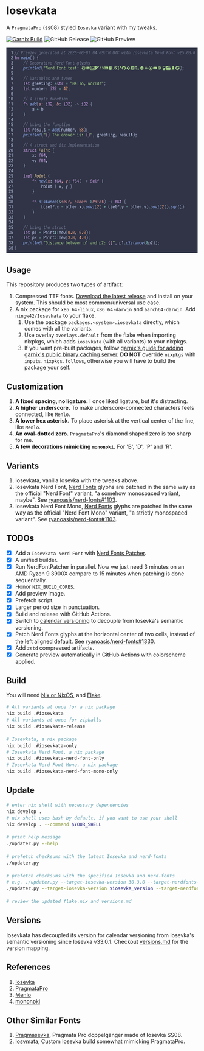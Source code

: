 # Iosevkata

A `PragmataPro` (ss08) styled `Iosevka` variant with my tweaks.

[![Garnix Build](https://img.shields.io/endpoint.svg?url=https%3A%2F%2Fgarnix.io%2Fapi%2Fbadges%2Fningw42%2FIosevkata%3Fbranch%3Dmaster)](https://garnix.io/repo/ningw42/Iosevkata)
![GitHub Release](https://github.com/ningw42/Iosevkata/actions/workflows/build_and_release.yml/badge.svg)
![GitHub Preview](https://github.com/ningw42/Iosevkata/actions/workflows/generate_previews.yml/badge.svg)

![Preview](preview/images/rust.png)

## Usage

This repository produces two types of artifact:
1. Compressed TTF fonts. [Download the latest release](https://github.com/ningw42/Iosevkata/releases/latest) and install on your system. This should be most common/universal use case.
2. A nix package for `x86_64-linux`, `x86_64-darwin` and `aarch64-darwin`. Add `ningw42/Iosevkata` to your flake.
    1. Use the package `packages.<system>.iosevkata` directly, which comes with all the variants.
    2. Use overlay `overlays.default` from the flake when importing nixpkgs, which adds `iosevkata` (with all variants) to your nixpkgs.
    3. If you want pre-built packages, follow [garnix's guide for adding garnix's public binary caching server](https://garnix.io/docs/caching). **DO NOT** override `nixpkgs` with `inputs.nixpkgs.follows`, otherwise you will have to build the package your self.

## Customization

1. **A fixed spacing, no ligature.** I once liked ligature, but it's distracting.
2. **A higher underscore.** To make underscore-connected characters feels connected, like `Menlo`.
3. **A lower hex asterisk.** To place asterisk at the vertical center of the line, like `Menlo`.
4. **An oval-dotted zero.** `PragmataPro`'s diamond shaped zero is too sharp for me.
5. **A few decorations mimicking `mononoki`.** For 'B', 'D', 'P' and 'R'.

## Variants

1. Iosevkata, vanilla Iosevka with the tweaks above.
2. Iosevkata Nerd Font, [Nerd Fonts](https://github.com/ryanoasis/nerd-fonts) glyphs are patched in the same way as the official "Nerd Font" variant, "a somehow monospaced variant, maybe". See [ryanoasis/nerd-fonts#1103](https://github.com/ryanoasis/nerd-fonts/discussions/1103).
3. Iosevkata Nerd Font Mono, [Nerd Fonts](https://github.com/ryanoasis/nerd-fonts) glyphs are patched in the same way as the official "Nerd Font Mono" variant, "a strictly monospaced variant". See [ryanoasis/nerd-fonts#1103](https://github.com/ryanoasis/nerd-fonts/discussions/1103).

## TODOs

- [x] Add a `Iosevkata Nerd Font` with [Nerd Fonts Patcher](https://github.com/ryanoasis/nerd-fonts#font-patcher).
- [x] A unified builder.
- [x] Run NerdFontPatcher in parallel. Now we just need 3 minutes on an AMD Ryzen 9 3900X compare to 15 minutes when patching is done sequentially.
- [x] Honor `NIX_BUILD_CORES`.
- [x] Add preview image.
- [x] Prefetch script.
- [x] Larger period size in punctuation.
- [x] Build and release with GitHub Actions.
- [x] Switch to [calendar versioning](https://calver.org/) to decouple from Iosevka's semantic versioning.
- [x] Patch Nerd Fonts glyphs at the horizontal center of two cells, instead of the left aligned default. See [ryanoasis/nerd-fonts#1330](https://github.com/ryanoasis/nerd-fonts/issues/1330#issuecomment-1664025541).
- [x] Add `zstd` compressed artifacts.
- [x] Generate preview automatically in GitHub Actions with colorscheme applied.

## Build

You will need [Nix or NixOS](https://nixos.org/), and [Flake](https://nixos.wiki/wiki/Flakes).

```bash
# All variants at once for a nix package
nix build .#iosevkata
# All variants at once for zipballs
nix build .#iosevkata-release

# Iosevkata, a nix package
nix build .#iosevkata-only
# Iosevkata Nerd Font, a nix package
nix build .#iosevkata-nerd-font-only
# Iosevkata Nerd Font Mono, a nix package
nix build .#iosevkata-nerd-font-mono-only
```

## Update
```bash
# enter nix shell with necessary dependencies
nix develop .
# nix shell uses bash by default, if you want to use your shell
nix develop . --command $YOUR_SHELL

# print help message
./updater.py --help

# prefetch checksums with the latest Iosevka and nerd-fonts
./updater.py

# prefetch checksums with the specified Iosevka and nerd-fonts
# e.g. ./updater.py --target-iosevka-version 30.3.0 --target-nerdfonts-version 3.2.1
./updater.py --target-iosevka-version $iosevka_version --target-nerdfonts-version $nerdfonts_version

# review the updated flake.nix and versions.md
```

## Versions

Iosevkata has decoupled its version for calendar versioning from Iosevka's semantic versioning since Iosevka v33.0.1. Checkout [versions.md](./versions.md) for the version mapping.

## References
1. [Iosevka](https://github.com/be5invis/Iosevka)
2. [PragmataPro](https://fsd.it/shop/fonts/pragmatapro/)
3. [Menlo](https://en.wikipedia.org/wiki/Menlo_(typeface))
4. [mononoki](https://github.com/madmalik/mononoki)

## Other Similar Fonts

1. [Pragmasevka](https://github.com/shytikov/pragmasevka), Pragmata Pro doppelgänger made of Iosevka SS08.
2. [Iosvmata](https://github.com/N-R-K/Iosvmata), Custom Iosevka build somewhat mimicking PragmataPro.
